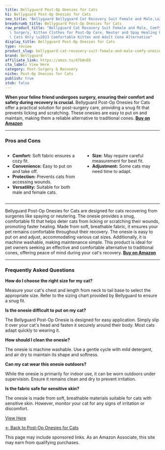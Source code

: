 ```yaml
---
title: Bellyguard Post-Op Onesies for Cats
h1: Bellyguard Post-Op Onesies for Cats
seo_title: "Bellyguard Bellyguard Cat Recovery Suit Female and Male,\u2026"
breadcrumb_title: Bellyguard Post-Op Onesies for Cats
raw_product_title: "Bellyguard Cat Recovery Suit Female and Male, Comfy Onesie After\
  \ Surgery, Kitten Clothes for Post-Op Care, Neuter and Spay Healing Outfits for\
  \ Cats Only \u2013 Comfortable Kitten and Adult Cone Alternative"
display_title: Bellyguard Post-Op Onesies for Cats
type: review
product_slug: bellyguard-cat-recovery-suit-female-and-male-comfy-onesie-after-surgery-7c85efb8
brand: Bellyguard
affiliate_link: https://amzn.to/47bAnE6
cta_label: View Here
category: Post-Surgery & Recovery
niche: Post-Op Onesies for Cats
publish: true
stub: false
---
```


<div id="intro" class="full-width">
  <p><strong>When your feline friend undergoes surgery, ensuring their comfort and safety during recovery is crucial.</strong> Bellyguard Post-Op Onesies for Cats offer a practical solution for post-surgery care, providing a snug fit that prevents licking and scratching. These onesies are easy to put on and maintain, making them a reliable alternative to traditional cones. <a href="https://amzn.to/47bAnE6" rel="nofollow sponsored noopener" target="_blank"><strong>Buy on Amazon</strong></a></p>
</div>

<hr />
<h3 id="pros-cons">Pros and Cons</h3>
<div class="pc-grid" style="display:grid;grid-template-columns:1fr 1fr;gap:16px;">
  <ul>
    <li><strong>Comfort:</strong> Soft fabric ensures a cozy fit.</li>
    <li><strong>Convenience:</strong> Easy to put on and take off.</li>
    <li><strong>Protection:</strong> Prevents cats from accessing wounds.</li>
    <li><strong>Versatility:</strong> Suitable for both male and female cats.</li>
  </ul>
  <ul>
    <li><strong>Size:</strong> May require careful measurement for best fit.</li>
    <li><strong>Adjustment:</strong> Some cats may need time to adapt.</li>
  </ul>
</div>
<hr />

<div class="full-width">
  <p>Bellyguard Post-Op Onesies for Cats are designed for cats recovering from surgeries like spaying or neutering. The onesie provides a snug, comfortable fit that helps deter cats from licking or scratching their wounds, promoting faster healing. Made from soft, breathable fabric, it ensures your pet remains comfortable throughout their recovery. The onesie is easy to put on and adjust, accommodating various cat sizes. Additionally, it is machine washable, making maintenance simple. This product is ideal for pet owners seeking an effective and comfortable alternative to traditional cones, offering peace of mind during your cat's recovery. <a href="https://amzn.to/47bAnE6" rel="nofollow sponsored noopener" target="_blank"><strong>Buy on Amazon</strong></a></p>
</div>

<hr />
<h3 id="faqs">Frequently Asked Questions</h3>

<p><strong>How do I choose the right size for my cat?</strong></p>
<p>Measure your cat's chest and length from neck to tail base to select the appropriate size. Refer to the sizing chart provided by Bellyguard to ensure a snug fit.</p>

<p><strong>Is the onesie difficult to put on my cat?</strong></p>
<p>The Bellyguard Post-Op Onesie is designed for easy application. Simply slip it over your cat's head and fasten it securely around their body. Most cats adapt quickly to wearing it.</p>

<p><strong>How should I clean the onesie?</strong></p>
<p>The onesie is machine washable. Use a gentle cycle with mild detergent, and air dry to maintain its shape and softness.</p>

<p><strong>Can my cat wear this onesie outdoors?</strong></p>
<p>While the onesie is primarily for indoor use, it can be worn outdoors under supervision. Ensure it remains clean and dry to prevent irritation.</p>

<p><strong>Is the fabric safe for sensitive skin?</strong></p>
<p>The onesie is made from soft, breathable materials suitable for cats with sensitive skin. However, monitor your cat for any signs of irritation or discomfort.</p>
<p><a class="btn" href="https://amzn.to/47bAnE6" target="_blank" rel="nofollow sponsored noopener">View Here</a></p>
<p><a href="/roundups/post-surgery-recovery/post-op-onesies-for-cats/">← Back to Post-Op Onesies for Cats</a></p>
<aside class="disclosure">This page may include sponsored links. As an Amazon Associate, this site may earn from qualifying purchases.</aside>
